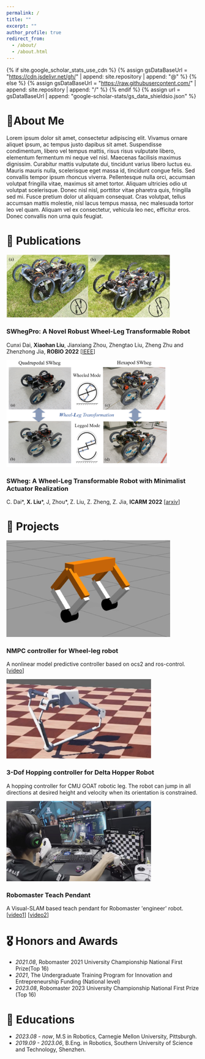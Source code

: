 ```yaml
---
permalink: /
title: ""
excerpt: ""
author_profile: true
redirect_from: 
  - /about/
  - /about.html
---
```


{% if site.google_scholar_stats_use_cdn %}
{% assign gsDataBaseUrl = "https://cdn.jsdelivr.net/gh/" | append: site.repository | append: "@" %}
{% else %}
{% assign gsDataBaseUrl = "https://raw.githubusercontent.com/" | append: site.repository | append: "/" %}
{% endif %}
{% assign url = gsDataBaseUrl | append: "google-scholar-stats/gs_data_shieldsio.json" %}

<!-- <span class='anchor' id='about-me'></span> -->

# 🙋About Me

Lorem ipsum dolor sit amet, consectetur adipiscing elit. Vivamus ornare aliquet ipsum, ac tempus justo dapibus sit amet. Suspendisse condimentum, libero vel tempus mattis, risus risus vulputate libero, elementum fermentum mi neque vel nisl. Maecenas facilisis maximus dignissim. Curabitur mattis vulputate dui, tincidunt varius libero luctus eu. Mauris mauris nulla, scelerisque eget massa id, tincidunt congue felis. Sed convallis tempor ipsum rhoncus viverra. Pellentesque nulla orci, accumsan volutpat fringilla vitae, maximus sit amet tortor. Aliquam ultricies odio ut volutpat scelerisque. Donec nisl nisl, porttitor vitae pharetra quis, fringilla sed mi. Fusce pretium dolor ut aliquam consequat. Cras volutpat, tellus accumsan mattis molestie, nisl lacus tempus massa, nec malesuada tortor leo vel quam. Aliquam vel ex consectetur, vehicula leo nec, efficitur eros. Donec convallis non urna quis feugiat.

# 📝 Publications 



<div class='paper-box'>
  <div class='paper-box-image'>
    <div>
      <img src='images/SWhegPro_500x192.png' alt="sym" width="85%">
    </div>
  </div>
  <div class='paper-box-text' markdown="1">

  ### SWhegPro: A Novel Robust Wheel-Leg Transformable Robot 

  Cunxi Dai, **Xiaohan Liu**, Jianxiang Zhou, Zhengtao Liu, Zheng Zhu and Zhenzhong Jia, **ROBIO 2022**  [[IEEE](https://ieeexplore.ieee.org/abstract/document/10011955)]
  
  </div>
</div>

<div class='paper-box' width="75%">
  <div class='paper-box-image' width="75%">
    <div>
      <img src='images/SWheg_500x326.png' alt="sym" width="85%">
    </div>
  </div>
  <div class='paper-box-text' markdown="1" width="75%">

  ### SWheg: A Wheel-Leg Transformable Robot with Minimalist Actuator Realization
  C. Dai\*, **X. Liu**\*, J, Zhou\*, Z. Liu, Z. Zheng, Z. Jia, **ICARM 2022**
  [[arxiv](https://arxiv.org/abs/2210.15126)]

  </div>
</div>


# 🤖 Projects

<div class='paper-box'>
  <div class='paper-box-image'>
    <div>
      <img src='images/WheelLeg_500x294.png' alt="sym" width="85%">
    </div>
  </div>
  <div class='paper-box-text' markdown="1">
  
  ### NMPC controller for Wheel-leg robot 

  A nonlinear model predictive controller based on ocs2 and ros-control. 
  [[video](https://www.bilibili.com/video/BV1Fp4y177D5/?spm_id_from=333.999.0.0&vd_source=eec7130c00a71582de81c4193d7fe763)]

  </div>
</div>

<div class='paper-box'>
  <div class='paper-box-image'>
    <div>
      <img src='images/DeltaHopper_500x274.png' alt="sym" width="75%">
    </div>
  </div>
  <div class='paper-box-text' markdown="1">
  
  ### 3-Dof Hopping controller for Delta Hopper Robot

  A hopping controller for CMU GOAT robotic leg. The robot can jump in all directions at desired height and velocity when its orientation is constrained.

  </div>
</div>

<div class='paper-box'>
  <div class='paper-box-image'>
    <div>
      <img src='images/TeachPendant_500x277.png' alt="sym" width="75%">
    </div>
  </div>
  <div class='paper-box-text' markdown="1">
  
  ### Robomaster Teach Pendant

  A Visual-SLAM based teach pendant for Robomaster 'engineer' robot. [[video1](https://www.bilibili.com/video/BV1VM4y1p7JX/?spm_id_from=333.999.0.0&vd_source=eec7130c00a71582de81c4193d7fe763)] [[video2](https://www.bilibili.com/video/BV1Uu411J7pJ/?spm_id_from=333.999.0.0&vd_source=eec7130c00a71582de81c4193d7fe763)]

  </div>
</div>

# 🎖 Honors and Awards
- *2021.08*, Robomaster 2021 University Championship National First Prize(Top 16)
- *2021*, The Undergraduate  Training Program for Innovation and Entrepreneurship Funding (National level)
- *2023.08*, Robomaster 2023 University Championship National First Prize  (Top 16)

# 📖 Educations
- *2023.08 - now*, M.S in Robotics, Carnegie Mellon University, Pittsburgh. 
- *2019.09 - 2023.06*, B.Eng. in Robotics, Southern University of Science and Technology, Shenzhen. 